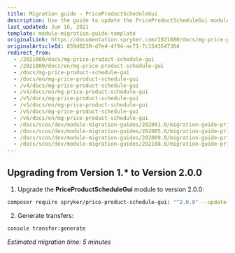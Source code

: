 ```yaml
---
title: Migration guide - PriceProductScheduleGui
description: Use the guide to update the PriceProductScheduleGui module to a newer version.
last_updated: Jun 16, 2021
template: module-migration-guide-template
originalLink: https://documentation.spryker.com/2021080/docs/mg-price-product-schedule-gui
originalArticleId: 859d0238-d7e4-4f94-ac71-7c1543547364
redirect_from:
  - /2021080/docs/mg-price-product-schedule-gui
  - /2021080/docs/en/mg-price-product-schedule-gui
  - /docs/mg-price-product-schedule-gui
  - /docs/en/mg-price-product-schedule-gui
  - /v4/docs/mg-price-product-schedule-gui
  - /v4/docs/en/mg-price-product-schedule-gui
  - /v5/docs/mg-price-product-schedule-gui
  - /v5/docs/en/mg-price-product-schedule-gui
  - /v6/docs/mg-price-product-schedule-gui
  - /v6/docs/en/mg-price-product-schedule-gui
  - /docs/scos/dev/module-migration-guides/202001.0/migration-guide-priceproductschedulegui.html
  - /docs/scos/dev/module-migration-guides/202005.0/migration-guide-priceproductschedulegui.html
  - /docs/scos/dev/module-migration-guides/202009.0/migration-guide-priceproductschedulegui.html
  - /docs/scos/dev/module-migration-guides/202108.0/migration-guide-priceproductschedulegui.html
---
```


## Upgrading from Version 1.* to Version 2.0.0

1. Upgrade the **PriceProductScheduleGui** module to version 2.0.0:

```bash
composer require spryker/price-product-schedule-gui: "^2.0.0" --update-with-dependencies
```

2. Generate transfers:

```bash
console transfer:generate
```

*Estimated migration time: 5 minutes*
